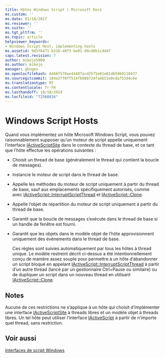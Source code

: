 ```yaml
---
title: Hôtes Windows Script | Microsoft Docs
ms.custom: ''
ms.date: 01/18/2017
ms.reviewer: ''
ms.suite: ''
ms.tgt_pltfrm: ''
ms.topic: article
helpviewer_keywords:
- Windows Script Host, implementing hosts
ms.assetid: 9d5f6471-b318-40f3-be01-d9cd0b1cdd47
caps.latest.revision: 7
author: mikejo5000
ms.author: mikejo
manager: ghogen
ms.openlocfilehash: 8468f578ee44487acd2575e81e01d65969110437
ms.sourcegitcommit: 184e2ff0ff514fb980724fa4b51e0cda753d4c6e
ms.translationtype: MT
ms.contentlocale: fr-FR
ms.lasthandoff: 10/18/2019
ms.locfileid: "72568816"
---
```

# <a name="windows-script-hosts"></a>Windows Script Hosts
Quand vous implémentez un hôte Microsoft Windows Script, vous pouvez raisonnablement supposer qu’un moteur de script appelle uniquement l’interface [IActiveScriptSite](../winscript/reference/iactivescriptsite.md) dans le contexte du thread de base, et ce tant que l’hôte effectue les opérations suivantes :  
  
- Choisit un thread de base (généralement le thread qui contient la boucle de messages).  
  
- Instancie le moteur de script dans le thread de base.  
  
- Appelle les méthodes du moteur de script uniquement à partir du thread de base, sauf aux emplacements spécifiquement autorisés, comme avec [IActiveScript::InterruptScriptThread](../winscript/reference/iactivescript-interruptscriptthread.md) et [IActiveScript::Clone](../winscript/reference/iactivescript-clone.md).  
  
- Appelle l’objet de répartition du moteur de script uniquement à partir du thread de base.  
  
- Garantit que la boucle de messages s’exécute dans le thread de base si un handle de fenêtre est fourni.  
  
- Garantit que les objets dans le modèle objet de l’hôte approvisionnent uniquement des événements dans le thread de base.  
  
  Ces règles sont suivies automatiquement par tous les hôtes à thread unique. Le modèle restreint décrit ci-dessus a été intentionnellement conçu de manière assez souple pour permettre à un hôte d’abandonner un script bloqué en appelant [IActiveScript::InterruptScriptThread](../winscript/reference/iactivescript-interruptscriptthread.md) à partir d’un autre thread (lancé par un gestionnaire Ctrl+Pause ou similaire) ou de dupliquer un script dans un nouveau thread en utilisant [IActiveScript::Clone](../winscript/reference/iactivescript-clone.md).  
  
## <a name="remarks"></a>Notes  
 Aucune de ces restrictions ne s’applique à un hôte qui choisit d’implémenter une interface [IActiveScriptSite](../winscript/reference/iactivescriptsite.md) à threads libres et un modèle objet à threads libres. Un tel hôte peut utiliser l’interface [IActiveScript](../winscript/reference/iactivescript.md) à partir de n’importe quel thread, sans restriction.  
  
## <a name="see-also"></a>Voir aussi  
 [Interfaces de script Windows](../winscript/windows-script-interfaces.md)